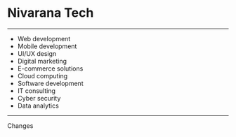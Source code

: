 # Nivarana Tech
---
- Web development
- Mobile development
- UI/UX design
- Digital marketing
- E-commerce solutions
- Cloud computing
- Software development
- IT consulting
- Cyber security
- Data analytics

---
Changes
